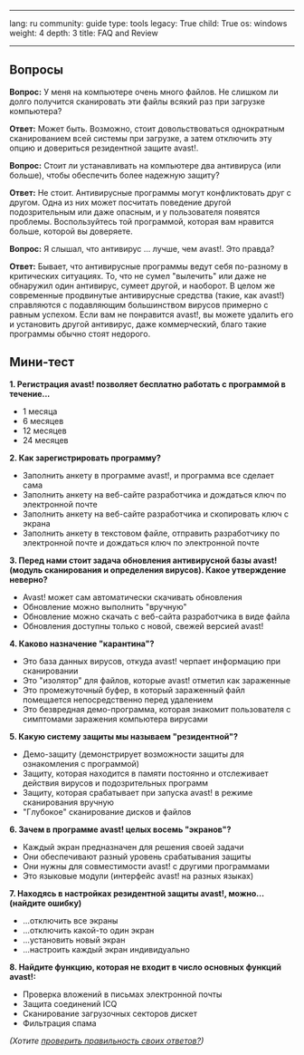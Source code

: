 

---

lang: ru
community: guide
type: tools
legacy: True
child: True
os: windows
weight: 4
depth: 3
title: FAQ and Review 

---

<div class="background" markdown="1">

## Вопросы ##

**Вопрос:** У меня на компьютере очень много файлов. Не слишком ли долго получится сканировать эти файлы всякий раз при загрузке компьютера?

**Ответ:** Может быть. Возможно, стоит довольствоваться однократным сканированием всей системы при загрузке, а затем отключить эту опцию и довериться резидентной защите avast!.

**Вопрос:** Стоит ли устанавливать на компьютере два антивируса (или больше), чтобы обеспечить более надежную защиту?

**Ответ:** Не стоит. Антивирусные программы могут конфликтовать друг с другом. Одна из них может посчитать поведение другой подозрительным или даже опасным, и у пользователя появятся проблемы. Воспользуйтесь той программой, которая вам нравится больше, которой вы доверяете.

**Вопрос:** Я слышал, что антивирус ... лучше, чем avast!. Это правда?

**Ответ:** Бывает, что антивирусные программы ведут себя по-разному в критических ситуациях. То, что не сумел &quot;вылечить&quot; или даже не обнаружил один антивирус, сумеет другой, и наоборот. В целом же современные продвинутые антивирусные средства (такие, как avast!) справляются с подавляющим большинством вирусов примерно с равным успехом. Если вам не понравится avast!, вы можете удалить его и установить другой антивирус, даже коммерческий, благо такие программы обычно стоят недорого.
</div>

## Мини-тест ##

**1. Регистрация avast! позволяет бесплатно работать с программой в течение...**

- 1 месяца
- 6 месяцев
- 12 месяцев
- 24 месяцев

**2. Как зарегистрировать программу?**

- Заполнить анкету в программе avast!, и программа все сделает сама
- Заполнить анкету на веб-сайте разработчика и дождаться ключ по электронной почте
- Заполнить анкету на веб-сайте разработчика и скопировать ключ с экрана
- Заполнить анкету в текстовом файле, отправить разработчику по электронной почте и дождаться ключ по электронной почте

**3. Перед нами стоит задача обновления антивирусной базы avast! (модуль сканирования и определения вирусов). Какое утверждение неверно?**

- Avast! может сам автоматически скачивать обновления
- Обновление можно выполнить &quot;вручную&quot;
- Обновление можно скачать с веб-сайта разработчика в виде файла
- Обновления доступны только с новой, свежей версией avast!

**4. Каково назначение &quot;карантина&quot;?**

- Это база данных вирусов, откуда avast! черпает информацию при сканировании
- Это &quot;изолятор&quot; для файлов, которые avast! отметил как зараженные
- Это промежуточный буфер, в который зараженный файл помещается непосредственно перед удалением
- Это безвредная демо-программа, которая знакомит пользователя с симптомами заражения компьютера вирусами

**5. Какую систему защиты мы называем &quot;резидентной&quot;?**

- Демо-защиту (демонстрирует возможности защиты для ознакомления с программой)
- Защиту, которая находится в памяти постоянно и отслеживает действия вирусов и подозрительных программ
- Защиту, которая срабатывает при запуска avast! в режиме сканирования вручную
- &quot;Глубокое&quot; сканирование дисков и файлов 

**6. Зачем в программе avast! целых восемь &quot;экранов&quot;?**

- Каждый экран предназначен для решения своей задачи
- Они обеспечивают разный уровень срабатывания защиты
- Они нужны для совместимости avast! с другими программами
- Это языковые модули (интерфейс avast! на разных языках)

**7. Находясь в настройках резидентной защиты avast!, можно... (найдите ошибку)**

- ...отключить все экраны
- ...отключить какой-то один экран
- ...установить новый экран
- ...настроить каждый экран индивидуально

**8. Найдите функцию, которая не входит в число основных функций avast!:**

- Проверка вложений в письмах электронной почты
- Защита соединений ICQ
- Сканирование загрузочных секторов дискет
- Фильтрация спама

*(Хотите [проверить правильность своих ответов?](/ru/test#avast))*

